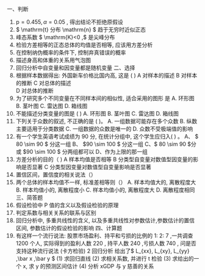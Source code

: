一、判断
 1.  $\mathrm{p
}=0.455, \alpha=0.05$ , 得出结论不拒绝原假设
 2. $ \mathrm{t}  分布  \mathrm{n} $ 趋于无穷时近似正态
 3. 峰态系数 $ \mathrm{K}<0 ,$ 是尖峰分布
 4. 检验方差相等的正态总体的均值是否相等, 应该用方差分析
 5. 在控制纳伪概率的条件下, 控制弃真错误的概率
 6. 描述身高和体重的关系用气泡图
 7. 回归分析中自变量和因变量都是随机变量
 二、选择
 1. 根据样本数据得出: 外国新车价格比国内高, 这是 ( )
 A 对样本的描述 
 B 对样本的推断
 C  对总体的描述  
 D  对总体的推断
 2. 为了研究多个不同变量在不同样本间的相似性, 适合采用的图形 是
 A. 环形图 
 B. 茎叶图
 C. 雷达图
 D. 箱线图
 3. 不能描述分类变量的图是 ( )
 A. 环形图
 B. 茎叶图
 C. 雷达图
 D. 箱线图
 4. 下列关于众数的叙述, 不正确的是 ( )。
 A. 一组数据可能存在多个众数
 B. 纵数主要适用于分类数据
 C. 一组数据的众数是唯一的
 D. 众数不受极端值的影响
 5. 有一个学生英语考试成绩为 90 分, 在统计分组中, 这个学生应归入(     )  。
 A、 $ 80 \sim 90 $ 分这一组
 B、  $90 \sim 100 $ 分这一组
 C、$ 80 \sim 90 $分或 $90 \sim 100 $ 分两组都可以
 D、作为上限的那一组
 6. 方差分析的目的（  ) 
 A  样本均值是否相等
 B 分类型自变量对数值型因变量的影响是否显著
 C 分类型因变量对数值型自变量影响是否显著
 7. 置信区间，置信度的相关说法（）
 8. 两个总体的样本均值不一样, 标准差相等则（）
 A. 样本均值大的, 离散程度大
 B. 样本均值小的, 离散程度小
 C. 样本均值小的, 离散程度大
 D. 离散程度相同
 三、简答题
 1. 假设检验中  P  值的含义以及假设检验的原理
 2. 判定系数与相关关系的联系与区别
 3. 回归分析中, 多重共线性的含义, 以及多重共线性对参数估计,参数估计的置信区间, 参数估计的假设检验的影响
 四、计算题
 1. 有这样一个流行说法: 股票市场盈利、持平和亏损的比例的  1: 2: 7 ,一共调查 1200 个人, 实际得到的盈利人数 220 , 持平人数 240 ,亏损人数 740 , 问是否支持这种流行说法 (卡方检验)
 2 回归分析
 给出了$ L_{xx}, L_{xy}, L_{yy}  ,\bar x ,\bar y $​
 (1) 求回归直线
 (2) 求相关系数, 并进行 t 检验
 (3) 求给出的一个 x, 求  y  的预测区间估计
 (4) 分析 xGDP 与 y 慈善的关系
 